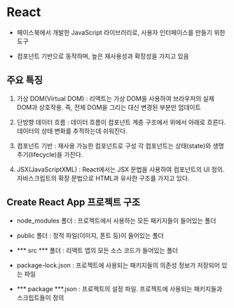 # React

- 페이스북에서 개발한 JavaScript 라이브러리로, 사용자 인터페이스를 만들기 위한 도구

- 컴포넌트 기반으로 동작하며, 높은 재사용성과 확장성을 가지고 있음

## 주요 특징

1. 가상 DOM(Virtual DOM) : 리액트는 가상 DOM을 사용하여 브라우저의 실제 DOM과 상호작용. 즉, 전체 DOM을 그리는 대신 변경된 부분만 업데이트

2. 단방향 데이터 흐름 : 데이터 흐름이 컴포넌트 계층 구조에서 위에서 아래로 흐른다. 데이터의 상태 변화를 추적하는데 쉬워진다.

3. 컴포넌트 기반 : 재사용 가능한 컴포넌트로 구성 각 컴포넌트는 상태(state)와 생명주기(lifecycle)을 가진다.

4. JSX(JavaScriptXML) :  React에서는 JSX 문법을 사용하여 컴포넌트의 UI 정의. 자바스크립트의 확장 문법으로 HTML과 유사한 구조를 가지고 있다.

## Create React App 프로젝트 구조

- node_modules 폴더 : 프로젝트에서 사용하는 모든 패키지들이 들어있는 폴더

- public 폴더 : 정적 파일(이미지, 폰트 등)이 들어있는 폴더

- *** src *** 폴더 : 리액트 앱의 모든 소스 코드가 들어있는 폴더

- package-lock.json : 프로젝트에 사용되는 패키지들의 의존성 정보가 저장되어 있는 파일

- *** package ***.json : 프로젝트의 설정 파일. 프로젝트에 사용되는 패키지들과 스크립트들이 정의